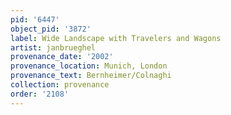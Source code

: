 ```yaml
---
pid: '6447'
object_pid: '3872'
label: Wide Landscape with Travelers and Wagons
artist: janbrueghel
provenance_date: '2002'
provenance_location: Munich, London
provenance_text: Bernheimer/Colnaghi
collection: provenance
order: '2108'
---
```

